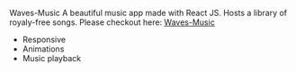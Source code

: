 Waves-Music 
A beautiful music app made with React JS. Hosts a library of royaly-free songs.
Please checkout here: [Waves-Music](https://anatame.github.io/waves-music/)

- Responsive
- Animations
- Music playback

